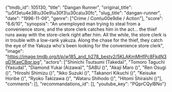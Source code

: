 {"tmdb_id": 105130, "title": "Dangan Runner", "original_title": "\u5f3e\u4e38\u30e9\u30f3\u30ca\u30fc", "slug_title": "dangan-runner", "date": "1996-11-09", "genre": ["Crime / Com\u00e9die / Action"], "score": "6.6/10", "synopsis": "An unemployed man trying to steal from a convenience store, and the store clerk catches him in the act... the thief runs away with the store-clerk right after him. All the while, the store clerk is in trouble with a low-rank yakuza. Along the chase for the thief, they catch the eye of the Yakuza who's been looking for the convenience store clerk", "image": "https://image.tmdb.org/t/p/w185_and_h278_bestv2/5KLAKmMHfPc8FkdN3qD1KaeCBqr.jpg", "actors": ["Shinichi Tsutsumi (Takeda)", "Tomoro Taguchi (Yasuda)", "Diamond Yukai (Aizawa)", "SABU ()", "Akaji Maro ()", "Ren Osugi ()", "Hiroshi Shimizu ()", "Ikko Suzuki ()", "Takanori Kikuchi ()", "Keisuke Horibe ()", "Ryoko Takizawa ()", "Wataru Shihodo ()", "Hitomi Shiraishi ()"], "comments": [], "recommandations_id": [], "youtube_key": "PQprCQylBNo"}